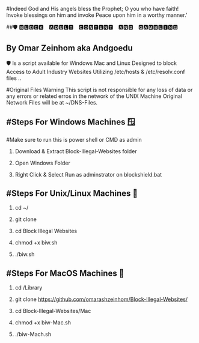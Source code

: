 #Indeed God and His angels bless the Prophet; O you who have faith! Invoke blessings on him and invoke Peace upon him in a worthy manner.’ 

##🛡️ 🅱🅻🅾🅲🅺 🅰🅳🆄🅻🆃 🅲🅾🅽🆃🅴🅽🆃 🅰🅽🅳 🅶🅰🅼🅱🅻🅸🅽🅶                                                                                           
                                      
By Omar Zeinhom aka Andgoedu 
---------
🛡️ Is a script available for Windows Mac and Linux
Designed to block Access to Adult Industry Websites Utilizing /etc/hosts & /etc/resolv.conf files ..

#Original Files Warning 
This script is not responsible for any loss of data or any errors or related erros in the network of the UNIX Machine
Original Network Files will be at ~/DNS-Files.

#Steps For Windows Machines 🪟
-------------------------------------------------
#Make sure to run this is power shell or CMD as admin

1.  Download & Extract Block-Illegal-Websites folder

2. Open Windows Folder

3. Right Click & Select Run as adminstrator on blockshield.bat 


#Steps For Unix/Linux Machines 🐧
-------------------------------------------------
1. cd ~/ 

2. git clone 

3. cd Block Illegal Websites

3. chmod +x biw.sh

4. ./biw.sh


#Steps For MacOS Machines 🍎
-------------------------------------------------

1.  cd /Library

2.  git clone https://github.com/omarashzeinhom/Block-Illegal-Websites/

3.  cd Block-Illegal-Websites/Mac

4.  chmod +x biw-Mac.sh

5.  ./biw-Mach.sh



 
